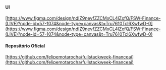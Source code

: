 

#### UI
[https://www.figma.com/design/ndIZ9nevfZZCMxCL4lZxfQ/FSW-Finance-(LIVE)?node-id=57-1074&node-type=canvas&t=Tru7610Tcl6XwfwD-0](https://www.figma.com/design/ndIZ9nevfZZCMxCL4lZxfQ/FSW-Finance-(LIVE)?node-id=57-1074&node-type=canvas&t=Tru7610Tcl6XwfwD-0)

#### Repositório Oficial
[https://github.com/felipemotarocha/fullstackweek-financeai](https://github.com/felipemotarocha/fullstackweek-financeai)